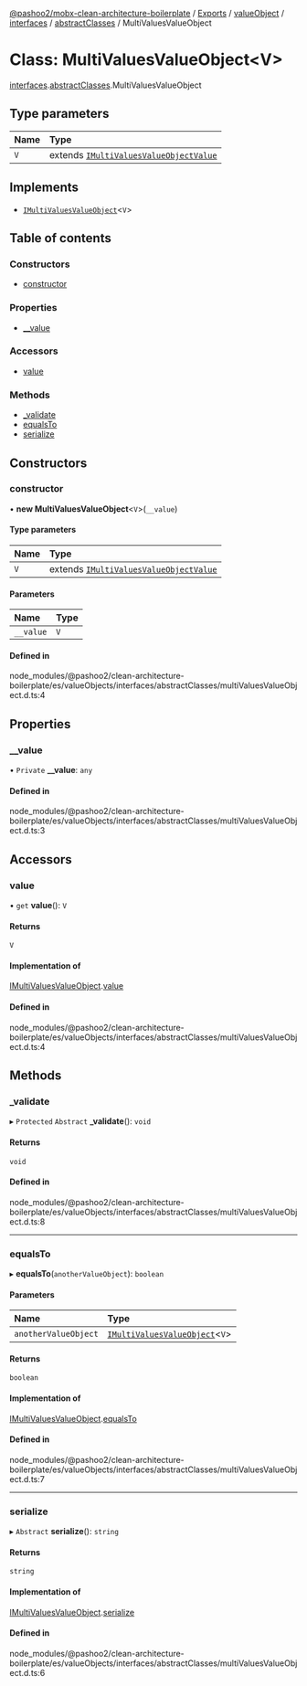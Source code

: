 [@pashoo2/mobx-clean-architecture-boilerplate](../README.md) / [Exports](../modules.md) / [valueObject](../modules/valueobject.md) / [interfaces](../modules/valueobject.interfaces.md) / [abstractClasses](../modules/valueobject.interfaces.abstractclasses.md) / MultiValuesValueObject

# Class: MultiValuesValueObject<V\>

[interfaces](../modules/valueobject.interfaces.md).[abstractClasses](../modules/valueobject.interfaces.abstractclasses.md).MultiValuesValueObject

## Type parameters

| Name | Type |
| :------ | :------ |
| `V` | extends [`IMultiValuesValueObjectValue`](../interfaces/valueobject.interfaces.imultivaluesvalueobjectvalue.md) |

## Implements

- [`IMultiValuesValueObject`](../interfaces/valueobject.interfaces.imultivaluesvalueobject.md)<`V`\>

## Table of contents

### Constructors

- [constructor](valueobject.interfaces.abstractclasses.multivaluesvalueobject.md#constructor)

### Properties

- [\_\_value](valueobject.interfaces.abstractclasses.multivaluesvalueobject.md#__value)

### Accessors

- [value](valueobject.interfaces.abstractclasses.multivaluesvalueobject.md#value)

### Methods

- [\_validate](valueobject.interfaces.abstractclasses.multivaluesvalueobject.md#_validate)
- [equalsTo](valueobject.interfaces.abstractclasses.multivaluesvalueobject.md#equalsto)
- [serialize](valueobject.interfaces.abstractclasses.multivaluesvalueobject.md#serialize)

## Constructors

### constructor

• **new MultiValuesValueObject**<`V`\>(`__value`)

#### Type parameters

| Name | Type |
| :------ | :------ |
| `V` | extends [`IMultiValuesValueObjectValue`](../interfaces/valueobject.interfaces.imultivaluesvalueobjectvalue.md) |

#### Parameters

| Name | Type |
| :------ | :------ |
| `__value` | `V` |

#### Defined in

node_modules/@pashoo2/clean-architecture-boilerplate/es/valueObjects/interfaces/abstractClasses/multiValuesValueObject.d.ts:4

## Properties

### \_\_value

• `Private` **\_\_value**: `any`

#### Defined in

node_modules/@pashoo2/clean-architecture-boilerplate/es/valueObjects/interfaces/abstractClasses/multiValuesValueObject.d.ts:3

## Accessors

### value

• `get` **value**(): `V`

#### Returns

`V`

#### Implementation of

[IMultiValuesValueObject](../interfaces/valueobject.interfaces.imultivaluesvalueobject.md).[value](../interfaces/valueobject.interfaces.imultivaluesvalueobject.md#value)

#### Defined in

node_modules/@pashoo2/clean-architecture-boilerplate/es/valueObjects/interfaces/abstractClasses/multiValuesValueObject.d.ts:4

## Methods

### \_validate

▸ `Protected` `Abstract` **_validate**(): `void`

#### Returns

`void`

#### Defined in

node_modules/@pashoo2/clean-architecture-boilerplate/es/valueObjects/interfaces/abstractClasses/multiValuesValueObject.d.ts:8

___

### equalsTo

▸ **equalsTo**(`anotherValueObject`): `boolean`

#### Parameters

| Name | Type |
| :------ | :------ |
| `anotherValueObject` | [`IMultiValuesValueObject`](../interfaces/valueobject.interfaces.imultivaluesvalueobject.md)<`V`\> |

#### Returns

`boolean`

#### Implementation of

[IMultiValuesValueObject](../interfaces/valueobject.interfaces.imultivaluesvalueobject.md).[equalsTo](../interfaces/valueobject.interfaces.imultivaluesvalueobject.md#equalsto)

#### Defined in

node_modules/@pashoo2/clean-architecture-boilerplate/es/valueObjects/interfaces/abstractClasses/multiValuesValueObject.d.ts:7

___

### serialize

▸ `Abstract` **serialize**(): `string`

#### Returns

`string`

#### Implementation of

[IMultiValuesValueObject](../interfaces/valueobject.interfaces.imultivaluesvalueobject.md).[serialize](../interfaces/valueobject.interfaces.imultivaluesvalueobject.md#serialize)

#### Defined in

node_modules/@pashoo2/clean-architecture-boilerplate/es/valueObjects/interfaces/abstractClasses/multiValuesValueObject.d.ts:6
